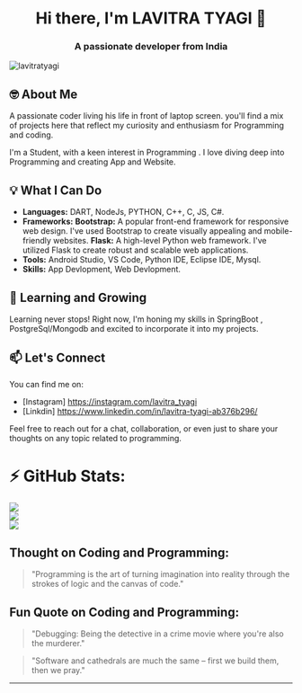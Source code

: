 <h1 align="center">Hi there, I'm LAVITRA TYAGI 👋</h1>
<h3 align="center">A passionate developer from India</h3>
<p align="left"> <img src="https://komarev.com/ghpvc/?username=lavitratyagi1&label=Profile%20views&color=0e75b6&style=flat" alt="lavitratyagi" /> </p>

## 🤓 About Me

A passionate coder living his life in front of laptop screen.
you'll find a mix of projects here that reflect my curiosity and enthusiasm for Programming and coding.

I'm a Student, with a keen interest in Programming . I love diving deep into Programming and creating App and Website.

## 💡 What I Can Do

- **Languages:**   DART, NodeJs, PYTHON, C++, C, JS, C#.
- **Frameworks:** **Bootstrap:** A popular front-end framework for responsive web design. I've used Bootstrap to create visually appealing and mobile-friendly websites.
                  **Flask:** A high-level Python web framework. I've utilized Flask to create robust and scalable web applications.
- **Tools:** Android Studio, VS Code, Python IDE, Eclipse IDE, Mysql.
- **Skills:** App Devlopment, Web Devlopment.

## 🌱 Learning and Growing

Learning never stops! Right now, I'm honing my skills in SpringBoot , PostgreSql/Mongodb and excited to incorporate it into my projects.

## 📫 Let's Connect

You can find me on:

- [Instagram] https://instagram.com/lavitra_tyagi
- [Linkdin] https://www.linkedin.com/in/lavitra-tyagi-ab376b296/

Feel free to reach out for a chat, collaboration, or even just to share your thoughts on any topic related to programming.

# ⚡ GitHub Stats:
![](https://github-readme-streak-stats.herokuapp.com/?user=lavitratyagi1&theme=react&hide_border=true)<br/>
![](https://github-readme-stats.vercel.app/api?username=lavitratyagi1&theme=react&hide_border=true&include_all_commits=true&count_private=true)<br/>
![](https://github-readme-stats.vercel.app/api/top-langs/?username=lavitratyagi1&theme=react&hide_border=true&include_all_commits=true&count_private=true&layout=compact)


## Thought on Coding and Programming:

> "Programming is the art of turning imagination into reality through the strokes of logic and the canvas of code." 

## Fun Quote on Coding and Programming:

> "Debugging: Being the detective in a crime movie where you're also the murderer."

> "Software and cathedrals are much the same – first we build them, then we pray."

---
